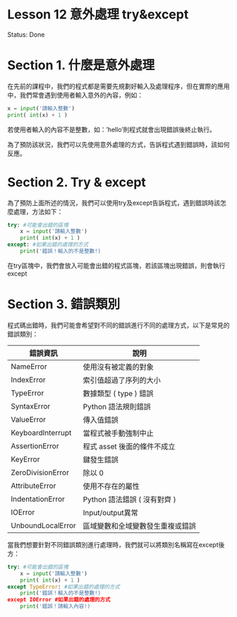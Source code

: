 # Lesson 12 意外處理 try&except

Status: Done

# Section 1. 什麼是意外處理

在先前的課程中，我們的程式都是需要先規劃好輸入及處理程序，但在實際的應用中，我們常會遇到使用者輸入意外的內容，例如：

```python
x = input('請輸入整數')
print( int(x) + 1 )
```

若使用者輸入的內容不是整數，如：’hello’則程式就會出現錯誤後終止執行。

為了預防該狀況，我們可以先使用意外處理的方式，告訴程式遇到錯誤時，該如何反應。

# Section 2. Try & except

為了預防上面所述的情況，我們可以使用try及except告訴程式，遇到錯誤時該怎麼處理，方法如下：

```python
try: #可能會出錯的區塊
	x = input('請輸入整數')
	print( int(x) + 1 )
except: #如果出錯的處理的方式
	print('錯誤！輸入的不是整數!)
```

在try區塊中，我們會放入可能會出錯的程式區塊，若該區塊出現錯誤，則會執行except

# Section 3. 錯誤類別

程式碼出錯時，我們可能會希望對不同的錯誤進行不同的處理方式，以下是常見的錯誤類別：

| 錯誤資訊 | 說明 |
| --- | --- |
| NameError | 使用沒有被定義的對象 |
| IndexError | 索引值超過了序列的大小 |
| TypeError | 數據類型 ( type ) 錯誤 |
| SyntaxError | Python 語法規則錯誤 |
| ValueError | 傳入值錯誤 |
| KeyboardInterrupt | 當程式被手動強制中止 |
| AssertionError | 程式 asset 後面的條件不成立 |
| KeyError | 鍵發生錯誤 |
| ZeroDivisionError | 除以 0 |
| AttributeError | 使用不存在的屬性 |
| IndentationError | Python 語法錯誤 ( 沒有對齊 ) |
| IOError | Input/output異常 |
| UnboundLocalError | 區域變數和全域變數發生重複或錯誤 |

當我們想要針對不同錯誤類別進行處理時，我們就可以將類別名稱寫在except後方：

```python
try: #可能會出錯的區塊
	x = input('請輸入整數')
	print( int(x) + 1 )
except TypeError: #如果出錯的處理的方式
	print('錯誤！輸入的不是整數!)
except IOError #如果出錯的處理的方式
	print('錯誤！請輸入內容!)
```